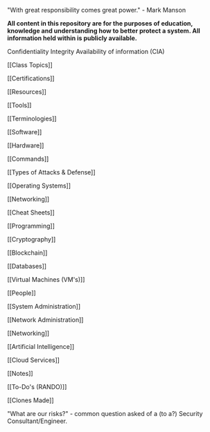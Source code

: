 "With great responsibility comes great power." - Mark Manson

**All content in this repository are for the purposes of education, knowledge and understanding how to better protect a system. All information held within is publicly available.**

Confidentiality
Integrity
Availability
	of information
(CIA)

[[Class Topics]]

[[Certifications]]

[[Resources]]

[[Tools]]

[[Terminologies]]

[[Software]]

[[Hardware]]

[[Commands]]

[[Types of Attacks & Defense]]

[[Operating Systems]]

[[Networking]]

[[Cheat Sheets]]

[[Programming]]

[[Cryptography]]

[[Blockchain]]

[[Databases]]

[[Virtual Machines (VM's)]]

[[People]]

[[System Administration]]

[[Network Administration]]

[[Networking]]

[[Artificial Intelligence]]

[[Cloud Services]]




[[Notes]]

[[To-Do's (RANDO)]]

[[Clones Made]]


"What are our risks?" - common question asked of a (to a?) Security Consultant/Engineer.